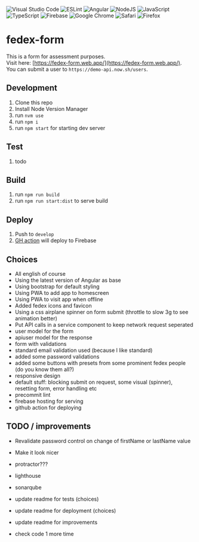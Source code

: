 ![Visual Studio Code](https://img.shields.io/badge/Visual%20Studio%20Code-0078d7.svg?style=for-the-badge&logo=visual-studio-code&logoColor=white)
![ESLint](https://img.shields.io/badge/ESLint-4B3263?style=for-the-badge&logo=eslint&logoColor=white)
![Angular](https://img.shields.io/badge/angular-%23DD0031.svg?style=for-the-badge&logo=angular&logoColor=white)
![NodeJS](https://img.shields.io/badge/node.js-6DA55F?style=for-the-badge&logo=node.js&logoColor=white)
![JavaScript](https://img.shields.io/badge/javascript-%23323330.svg?style=for-the-badge&logo=javascript&logoColor=%23F7DF1E)
![TypeScript](https://img.shields.io/badge/typescript-%23007ACC.svg?style=for-the-badge&logo=typescript&logoColor=white)
![Firebase](https://img.shields.io/badge/firebase-%23039BE5.svg?style=for-the-badge&logo=firebase)
![Google Chrome](https://img.shields.io/badge/Google%20Chrome-4285F4?style=for-the-badge&logo=GoogleChrome&logoColor=white)
![Safari](https://img.shields.io/badge/Safari-000000?style=for-the-badge&logo=Safari&logoColor=white)
![Firefox](https://img.shields.io/badge/Firefox-FF7139?style=for-the-badge&logo=Firefox-Browser&logoColor=white)

# fedex-form

This is a form for assessment purposes.  
Visit here: [https://fedex-form.web.app/](https://fedex-form.web.app/).  
You can submit a user to `https://demo-api.now.sh/users`.


## Development

1. Clone this repo
1. Install Node Version Manager
1. run `nvm use`
1. run `npm i`
1. run `npm start` for starting dev server


## Test

1. todo


## Build

1. run `npm run build`
1. run `npm run start:dist` to serve build


## Deploy

1. Push to `develop`
1. [GH action](https://github.com/iceicerickert/fedex-form/actions/workflows/firebase-hosting-merge.yml) will deploy to Firebase


## Choices

- All english of course
- Using the latest version of Angular as base
- Using bootstrap for default styling
- Using PWA to add app to homescreen
- Using PWA to visit app when offline
- Added fedex icons and favicon
- Using a css airplane spinner on form submit (throttle to slow 3g to see animation better)
- Put API calls in a service component to keep network request seperated
- user model for the form
- apiuser model for the response
- form with validations
- standard email validation used (because I like standard)
- added some password validations
- added some buttons with presets from some prominent fedex people (do you know them all?)
- responsive design
- default stuff: blocking submit on request, some visual (spinner), resetting form, error handling etc
- precommit lint
- firebase hosting for serving
- github action for deploying

## TODO / improvements
- Revalidate password control on change of firstName or lastName value
- Make it look nicer

- protractor???
- lighthouse
- sonarqube
- update readme for tests (choices)
- update readme for deployment (choices)
- update readme for improvements
- check code 1 more time 
